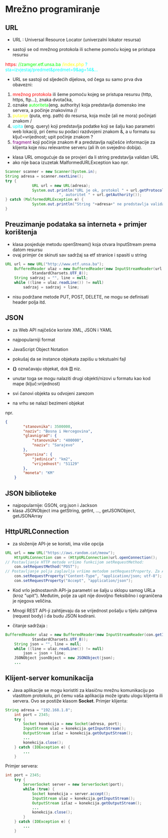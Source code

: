 # Mrežno programiranje

## URL

- URL : Universal Resource Locator (univerzalni lokator resursa) 

- sastoji se od mrežnog protokola ili scheme pomoću kojeg se pristupa resursu

<span style="color:red">
https:</span>
<span style="color:lime">//zamger.etf.unsa.ba
</span>
<span style="color:yellow">/index.php</span>
<span style="color:cyan">?sta=izvjestaj/predmet&predmet=9&ag=14&...</span>


- URL se sastoji od sljedećih dijelova, od čega su samo prva dva obavezni:
1. <span style="color:red">mrežnog protokola</span> ili šeme pomoću kojeg se pristupa resursu (http, https, ftp…), 
znaka dvotačka,
2. oznake <span style="color:lime">autoriteta</span>(eng. authority) koja predstavlja domensko ime servera, a počinje znakovima //
3. <span style="color:yellow">putanje</span> (puta, eng. path) do resursa, koja može (ali ne mora) počinjati znakom /
4. <span style="color:cyan">upita</span> (eng. query) koji predstavlja podatke koji se šalju kao parametri web lokaciji, pri čemu su podaci razdvojeni znakom &, a u formatu su ključ=vrijednost; upit počinje znakom ?
5. <span style="color:purple">fragment</span> koji počinje znakom # a predstavlja najčešće informacije za klijenta koje nisu relevantne serveru (ali ih on svejedno dobija).

- klasa URL omogućuje da se provjeri da li string predstavlja validan URL
- ako nije baca izuzetak MalformedURLException kao npr.

```java
Scanner scanner = new Scanner(System.in);
String adresa = scanner.nextLine();
try {
            URL url = new URL(adresa);
            System.out.println("URL je ok, protokol " + url.getProtocol() + 
						", autoritet " + url.getAuthority());
} catch (MalformedURLException e) {
            System.out.println("String "+adresa+" ne predstavlja validan URL");
}
```
## Preuzimanje podataka sa interneta + primjer korištenja

- klasa posjeduje metodu openStream() koja otvara InputStream prema datom resursu
- ovaj primjer će skinuti sav sadržaj sa etf stranice i spasiti u string

```java
URL url = new URL("http://www.etf.unsa.ba");
	BufferedReader ulaz = new BufferedReader(new InputStreamReader(url.openStream(),
			StandardCharsets.UTF_8));
	String sadrzaj = "", line = null;
	while ((line = ulaz.readLine()) != null)
		sadrzaj = sadrzaj + line;
```
- nisu podržane metode PUT, POST, DELETE, ne mogu se definisati header polja itd.

## JSON

- za Web API najčešće koriste XML, JSON i YAML
- najpopularniji format
- JavaScript Object Notation
- pokušaj da se instance objekata zapišu u tekstualni fajl
  
- **{}** označavaju objekat, dok **[]** niz.
- unutar toga se mogu nalaziti drugi objekti/nizovi u formatu kao kod mape (ključ:vrijednost)
- svi čanovi objekta su odvojeni zarezom
- na vrhu se nalazi bezimeni objekat

npr. 
```json
{
		"stanovnika": 3500000,
		"naziv": "Bosna i Hercegovina",
		"glavnigrad": {
			"stanovnika": "400000",
			"naziv": "Sarajevo"
		},
		"povrsina": {
			"jedinica": "km2",
			"vrijednost": "51129"
		},
		"moneta": "KM"
	}
```
## JSON biblioteke

- najpopularnije: GSON, org.json i Jackson
- klasa JSONObject ima getString, getInt, ..., getJSONObject, getJSONArray

## HttpURLConnection

- za složenije API-je se koristi, ima više opcija
```java
URL url = new URL("https://aws.random.cat/meow");
	HttpURLConnection con = (HttpURLConnection)url.openConnection();
// Postavljanje HTTP metode vršimo funkcijom setRequestMethod:
	con.setRequestMethod("POST");
// Postavljanje polja zaglavlja vršimo metodom setRequestProperty. Za API-je koji koriste JSON u pravilu treba postaviti polja Content-Type i Accept na vrijednost application/json:
	con.setRequestProperty("Content-Type", "application/json; utf-8");
	con.setRequestProperty("Accept", "application/json");

```
- Kod vrlo jednostavnih API-ja parametri se šalju u sklopu samog URLa (kroz "upit"). Međutim, polje za upit nije dovoljno fleksibilno i ograničena je njegova veličina. 
- Mnogi REST API-ji zahtijevaju da se vrijednost pošalju u tijelu zahtjeva (request body) i da budu JSON kodirani.

- čitanje sadržaja :

```java
BufferedReader ulaz = new BufferedReader(new InputStreamReader(con.getInputStream(),
			StandardCharsets.UTF_8));
	String json = "", line = null;
	while ((line = ulaz.readLine()) != null)
		json = json + line;
	JSONObject jsonObject = new JSONObject(json);
	...

```

## Klijent-server komunikacija

- Java aplikacije se mogu koristiti za klasičnu mrežnu komunikaciju po vlastitom protokolu, pri čemu vaša aplikacija može igratu ulogu klijenta ili servera. Ovo se postiže klasom **Socket**.
Primjer klijenta:
```java
String adresa = "192.168.1.8";
	int port = 2345;
	try {
		Socket konekcija = new Socket(adresa, port);
		InputStream ulaz = konekcija.getInputStream();
		OutputStream izlaz = konekcija.getOutputStream();
		...
		konekcija.close();
	} catch (IOException e) {
		...
	}
```

Primjer servera:
```java
int port = 2345;
	try {
		ServerSocket server = new ServerSocket(port);
		while (true) {
			Socket konekcija = server.accept();
			InputStream ulaz = konekcija.getInputStream();
			OutputStream izlaz = konekcija.getOutputStream();
			...
			konekcija.close();
		}
	} catch (IOException e) {
		...
	}
```
